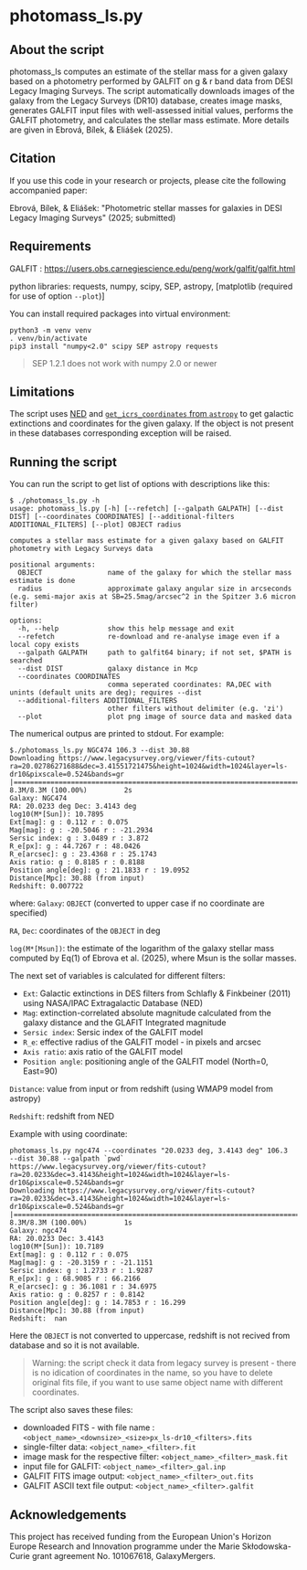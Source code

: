 # photomass_ls.py


## About the script

photomass_ls computes an estimate of the stellar mass for a given galaxy based on a photometry performed by GALFIT on g & r band data from DESI Legacy Imaging Surveys. The script automatically downloads images of the galaxy from the Legacy Surveys (DR10) database, creates image masks, generates GALFIT
input files with well-assessed initial values, performs the GALFIT photometry, and calculates the stellar mass estimate. More details are given in Ebrová, Bílek, & Eliášek (2025).


## Citation

If you use this code in your research or projects, please cite the following accompanied paper:

Ebrová, Bílek, & Eliášek: "Photometric stellar masses for galaxies in DESI Legacy Imaging
Surveys" (2025; submitted)


## Requirements

GALFIT : https://users.obs.carnegiescience.edu/peng/work/galfit/galfit.html

python libraries:
requests, numpy, scipy, SEP, astropy, [matplotlib (required for use of option `--plot`)]


You can install required packages into virtual environment:
```
python3 -m venv venv
. venv/bin/activate
pip3 install "numpy<2.0" scipy SEP astropy requests
```

> SEP 1.2.1 does not work with numpy 2.0 or newer


## Limitations
The script uses [NED](ned.ipac.caltech.edu) and [`get_icrs_coordinates` from `astropy`](cds.unistra.fr) to get galactic extinctions and coordinates for the given galaxy.
If the object is not present in these databases corresponding exception will be raised.


## Running the script
You can run the script to get list of options with descriptions like this:
```
$ ./photomass_ls.py -h
usage: photomass_ls.py [-h] [--refetch] [--galpath GALPATH] [--dist DIST] [--coordinates COORDINATES] [--additional-filters ADDITIONAL_FILTERS] [--plot] OBJECT radius

computes a stellar mass estimate for a given galaxy based on GALFIT photometry with Legacy Surveys data

positional arguments:
  OBJECT                name of the galaxy for which the stellar mass estimate is done
  radius                approximate galaxy angular size in arcseconds (e.g. semi-major axis at SB=25.5mag/arcsec^2 in the Spitzer 3.6 micron filter)

options:
  -h, --help            show this help message and exit
  --refetch             re-download and re-analyse image even if a local copy exists
  --galpath GALPATH     path to galfit64 binary; if not set, $PATH is searched
  --dist DIST           galaxy distance in Mcp
  --coordinates COORDINATES
                        comma seperated coordinates: RA,DEC with unints (default units are deg); requires --dist
  --additional-filters ADDITIONAL_FILTERS
                        other filters without delimiter (e.g. 'zi')
  --plot                plot png image of source data and masked data
```

The numerical outpus are printed to stdout. For example:
```
$./photomass_ls.py NGC474 106.3 --dist 30.88
Downloading https://www.legacysurvey.org/viewer/fits-cutout?ra=20.02786271688&dec=3.41551721475&height=1024&width=1024&layer=ls-dr10&pixscale=0.524&bands=gr
|===========================================================================================================================| 8.3M/8.3M (100.00%)         2s
Galaxy: NGC474
RA: 20.0233 deg Dec: 3.4143 deg
log10(M*[Sun]): 10.7895
Ext[mag]: g : 0.112 r : 0.075
Mag[mag]: g : -20.5046 r : -21.2934
Sersic index: g : 3.0489 r : 3.872
R_e[px]: g : 44.7267 r : 48.0426
R_e[arcsec]: g : 23.4368 r : 25.1743
Axis ratio: g : 0.8185 r : 0.8188
Position angle[deg]: g : 21.1833 r : 19.0952
Distance[Mpc]: 30.88 (from input)
Redshift: 0.007722
```
where:
`Galaxy`: `OBJECT` (converted to upper case if no coordinate are specified)

`RA`, `Dec`: coordinates of the `OBJECT` in deg

`log(M*[Msun])`: the estimate of the logarithm of the galaxy stellar mass computed by Eq(1) of Ebrova et al. (2025), where Msun is the sollar masses.

The next set of variables is calculated for different filters:
 - `Ext`: Galactic extinctions in DES filters from Schlafly & Finkbeiner (2011) using NASA/IPAC Extragalactic Database (NED)
 - `Mag`: extinction-correlated absolute magnitude calculated from the galaxy distance and the GLAFIT Integrated magnitude
 - `Sersic index`: Sersic index of the GALFIT model
 - `R_e`: effective radius of the GALFIT model - in pixels and arcsec
 - `Axis ratio`: axis ratio of the GALFIT model
 - `Position angle`: positioning angle of the GALFIT model (North=0, East=90)

`Distance`: value from input or from redshift (using WMAP9 model from astropy)

`Redshift`: redshift from NED


Example with using coordinate:
```
photomass_ls.py ngc474 --coordinates "20.0233 deg, 3.4143 deg" 106.3  --dist 30.88 --galpath `pwd`
https://www.legacysurvey.org/viewer/fits-cutout?ra=20.0233&dec=3.4143&height=1024&width=1024&layer=ls-dr10&pixscale=0.524&bands=gr
Downloading https://www.legacysurvey.org/viewer/fits-cutout?ra=20.0233&dec=3.4143&height=1024&width=1024&layer=ls-dr10&pixscale=0.524&bands=gr
|===============================================================================================================================================================================================================================================================| 8.3M/8.3M (100.00%)         1s
Galaxy: ngc474
RA: 20.0233 Dec: 3.4143
log10(M*[Sun]): 10.7189
Ext[mag]: g : 0.112 r : 0.075
Mag[mag]: g : -20.3159 r : -21.1151
Sersic index: g : 1.2733 r : 1.9287
R_e[px]: g : 68.9085 r : 66.2166
R_e[arcsec]: g : 36.1081 r : 34.6975
Axis ratio: g : 0.8257 r : 0.8142
Position angle[deg]: g : 14.7853 r : 16.299
Distance[Mpc]: 30.88 (from input)
Redshift:  nan

```
Here the `OBJECT` is not converted to uppercase, redshift is not recived from database and so it is not available. 
> Warning: the script check it data from legacy survey is present - there is no idication of coordinates in the name, so you have to delete original fits file, if you want to use same object name with different coordinates.

The script also saves these files:
 - downloaded FITS - with file name : `<object_name>_<downsize>_<size>px_ls-dr10_<filters>.fits`
 - single-filter data: `<object_name>_<filter>.fit`
 - image mask for the respective filter: `<object_name>_<filter>_mask.fit`
 - input file for GALFIT: `<object_name>_<filter>_gal.inp`
 - GALFIT FITS image output: `<object_name>_<filter>_out.fits`
 - GALFIT ASCII text file output: `<object_name>_<filter>.galfit`

## Acknowledgements

This project has received funding from the European Union's Horizon Europe Research and Innovation programme under the Marie Skłodowska-Curie grant agreement No. 101067618, GalaxyMergers.
